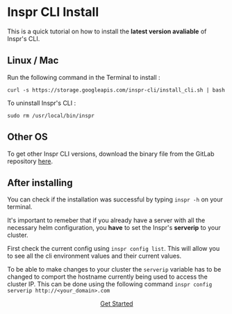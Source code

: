 # Inspr CLI Install

This is a quick tutorial on how to install the **latest version avaliable** of Inspr's CLI.

## Linux / Mac

Run the following command in the Terminal to install :

```
curl -s https://storage.googleapis.com/inspr-cli/install_cli.sh | bash
```

To uninstall Inspr's CLI :

```
sudo rm /usr/local/bin/inspr
```

## Other OS

To get other Inspr CLI versions, download the binary file from the GitLab repository [here](https://github.com/inspr/inspr/-/releases).

## After installing

You can check if the installation was successful by typing `inspr -h` on your terminal.

It's important to remeber that if you already have a server with all the necessary helm configuration, you **have** to set the Inspr's **serverip** to your cluster.

First check the current config using `inspr config list`.
This will allow you to see all the cli environment values and their current values.

To be able to make changes to your cluster the `serverip` variable has to be changed to comport the hostname currently being used to access the cluster IP. This can be done using the following command
`inspr config serverip http://<your_domain>.com`

[<center>Get Started</center>](readme.md)
